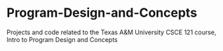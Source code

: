 # Program-Design-and-Concepts
Projects and code related to the Texas A&amp;M University CSCE 121 course, Intro to Program Design and Concepts
